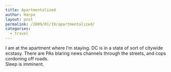 ```yaml
---
title: Apartmentalized
author: Harpo
layout: post
permalink: /2009/01/19/apartmentalized/
categories:
  - travel
---
```

I am at the apartment where I&#8217;m staying. DC is in a state of sort of citywide ecstasy. There are PAs blaring news channels through the streets, and cops cordoning off roads.  
Sleep is imminent.